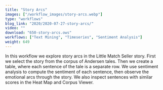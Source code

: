 ```yaml
---
title: "Story Arcs"
images: ["/workflow_images/story-arcs.webp"]
type: "workflows"
blog_link: "2020/2020-07-27-story-arcs/"
video: ""
download: "650-story-arcs.ows"
workflows: ["Text Mining", "Timeseries", "Sentiment Analysis"]
weight: 649
---
```


In this workflow we explore story arcs in the Little Match Seller story. First we select the story from the corpus of Andersen tales. Then we create a table, where each sentence of the tale is a separate row. We use sentiment analysis to compute the sentiment of each sentence, then observe the emotional arcs through the story. We also inspect sentences with similar scores in the Heat Map and Corpus Viewer.
